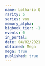 ```yaml
---
name: Lothario Q
rarity: 5
series: voy
memory_alpha:
bigbook_tier: -1
events: 0
in_portal:
date: 04/02/2021
obtained: Mega
mega: true
published: true
---
```



